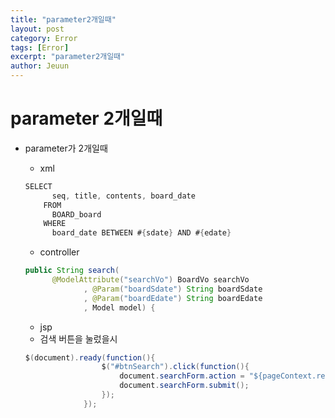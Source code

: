 ```yaml
---
title: "parameter2개일때"
layout: post
category: Error
tags: [Error]
excerpt: "parameter2개일때"
author: Jeuun
---
```


# parameter 2개일때

- parameter가 2개일때

  - xml
  ```java
  SELECT 	
        seq, title, contents, board_date
      FROM 
        BOARD_board
      WHERE
        board_date BETWEEN #{sdate} AND #{edate}
   ```
   - controller
   ```java
   public String search( 
         @ModelAttribute("searchVo") BoardVo searchVo
				, @Param("boardSdate") String boardSdate
				, @Param("boardEdate") String boardEdate
				, Model model) {
   ```
   - jsp
    - 검색 버튼을 눌렀을시 
   ```java
   $(document).ready(function(){
					$("#btnSearch").click(function(){
						document.searchForm.action = "${pageContext.request.contextPath}/board/search";
						document.searchForm.submit();
					});
				});
   ```
